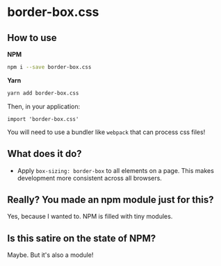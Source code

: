 # border-box.css

## How to use

**NPM**

```sh
npm i --save border-box.css
```

**Yarn**

```sh
yarn add border-box.css
```

Then, in your application: 

```import 'border-box.css'```

You will need to use a bundler like `webpack` that can process css files!

## What does it do?

* Apply `box-sizing: border-box` to all elements on a page. This makes development more consistent across all browsers.

## Really? You made an npm module just for this?

Yes, because I wanted to. NPM is filled with tiny modules. 

## Is this satire on the state of NPM?

Maybe. But it's also a module!
